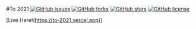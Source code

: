 #To 2021
[![GitHub issues](https://img.shields.io/github/issues/RedS-DEV/time-left-to-2021)](https://github.com/RedS-DEV/time-left-to-2021/issues)
[![GitHub forks](https://img.shields.io/github/forks/RedS-DEV/time-left-to-2021)](https://github.com/RedS-DEV/time-left-to-2021/network)
[![GitHub stars](https://img.shields.io/github/stars/RedS-DEV/time-left-to-2021)](https://github.com/RedS-DEV/time-left-to-2021/stargazers)
[![GitHub license](https://img.shields.io/github/license/RedS-DEV/time-left-to-2021)](https://github.com/RedS-DEV/time-left-to-2021/blob/main/LICENSE)

[Live Here!(https://to-2021.vercel.app)]